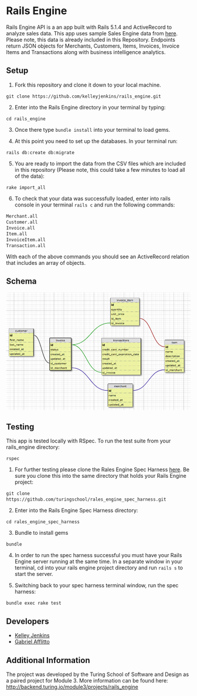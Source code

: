 # Rails Engine

Rails Engine API is a an app built with Rails 5.1.4 and ActiveRecord to analyze sales data. This app uses sample Sales Engine data from [here](https://github.com/turingschool-examples/sales_engine/tree/master/data). Please note, this data is already included in this Repository. Endpoints return JSON objects for Merchants, Customers, Items, Invoices, Invoice Items and Transactions along with business intelligence analytics.

## Setup

1. Fork this repository and clone it down to your local machine.
```
git clone https://github.com/kelleyjenkins/rails_engine.git
```

2. Enter into the Rails Engine directory in your terminal by typing:
```
cd rails_engine
```

3. Once there type ```bundle install``` into your terminal to load gems.

4. At this point you need to set up the databases. In your terminal run:
```
rails db:create db:migrate
```

5. You are ready to import the data from the CSV files which are included in this repository (Please note, this could take a few minutes to load all of the data):
```
rake import_all
```

6. To check that your data was successfully loaded, enter into rails console in your terminal ```rails c``` and run the following commands:
```
Merchant.all
Customer.all
Invoice.all
Item.all
InvoiceItem.all
Transaction.all
```
With each of the above commands you should see an ActiveRecord relation that includes an array of objects.

## Schema
![Schema](Schema.png)

## Testing

This app is tested locally with RSpec. To run the test suite from your rails_engine directory:
```
rspec
```

1. For further testing please clone the Rales Engine Spec Harness [here](https://github.com/turingschool/rales_engine_spec_harness.git). Be sure you clone this into the same directory that holds your Rails Engine project:
```
git clone https://github.com/turingschool/rales_engine_spec_harness.git
```

2. Enter into the Rails Engine Spec Harness directory:
```
cd rales_engine_spec_harness
```

3. Bundle to install gems
```
bundle
```

4. In order to run the spec harness successful you must have your Rails Engine server running at the same time. In a separate window in your terminal, cd into your rails engine project directory and run ```rails s``` to start the server.

5. Switching back to your spec harness terminal window, run the spec harness:
```
bundle exec rake test
```


## Developers
- [Kelley Jenkins](https://github.com/kelleyjenkins)
- [Gabriel Afflitto](https://github.com/GabrielAfflitto)

## Additional Information
The project was developed by the Turing School of Software and Design as a paired project for Module 3. More information can be found here: http://backend.turing.io/module3/projects/rails_engine
